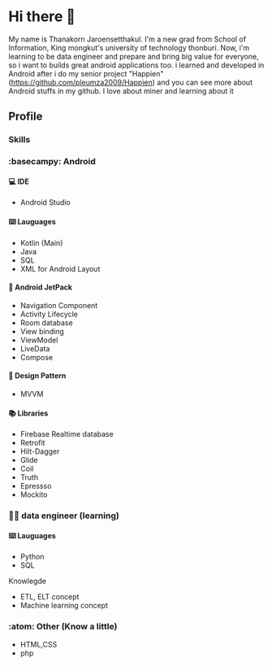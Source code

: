 # Hi there 👋

My name is  Thanakorn Jaroensetthakul. I'm  a new grad  from School of Information, King mongkut's university of technology thonburi. Now, i'm learning to be data engineer and prepare and bring big value for everyone, so i want to builds great android applications too. i learned and developed  in Android  after i do my senior project  "Happien" (https://github.com/pleumza2009/Happien) and you can see more  about Android stuffs in my github. I love about miner and learning about it


## Profile

### Skills


### :basecampy: Android

#### :computer: IDE
- Android Studio

#### :keyboard: Lauguages
- Kotlin (Main)
- Java 
- SQL
- XML for Android Layout


#### :rocket: Android JetPack
- Navigation Component
- Activity Lifecycle
- Room database 
- View binding
- ViewModel
- LiveData
- Compose


#### :hammer: Design Pattern
- MVVM




#### :books: Libraries
- Firebase Realtime database
- Retrofit
- Hilt-Dagger
- Glide
- Coil
- Truth
- Epressso
- Mockito


###  :construction_worker_man:	data engineer (learning)

#### :keyboard: Lauguages
- Python
- SQL


Knowlegde
 - ETL, ELT concept 
 -  Machine learning concept

### :atom: Other (Know a little)
- HTML,CSS
- php

<!--
**pleumza2009/pleumza2009** is a ✨ _special_ ✨ repository because its `README.md` (this file) appears on your GitHub profile.

Here are some ideas to get you started:

- 🔭 I’m currently working on ...
- 🌱 I’m currently learning ...
- 👯 I’m looking to collaborate on ...
- 🤔 I’m looking for help with ...
- 💬 Ask me about ...
- 📫 How to reach me: ...
- 😄 Pronouns: ...
- ⚡ Fun fact: ...
-->
